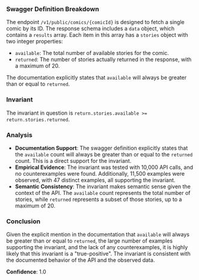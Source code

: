 ### Swagger Definition Breakdown

The endpoint `/v1/public/comics/{comicId}` is designed to fetch a single comic by its ID. The response schema includes a `data` object, which contains a `results` array. Each item in this array has a `stories` object with two integer properties:

- `available`: The total number of available stories for the comic.
- `returned`: The number of stories actually returned in the response, with a maximum of 20.

The documentation explicitly states that `available` will always be greater than or equal to `returned`.

### Invariant

The invariant in question is `return.stories.available >= return.stories.returned`.

### Analysis

- **Documentation Support**: The swagger definition explicitly states that the `available` count will always be greater than or equal to the `returned` count. This is a direct support for the invariant.
- **Empirical Evidence**: The invariant was tested with 10,000 API calls, and no counterexamples were found. Additionally, 11,500 examples were observed, with 47 distinct examples, all supporting the invariant.
- **Semantic Consistency**: The invariant makes semantic sense given the context of the API. The `available` count represents the total number of stories, while `returned` represents a subset of those stories, up to a maximum of 20.

### Conclusion

Given the explicit mention in the documentation that `available` will always be greater than or equal to `returned`, the large number of examples supporting the invariant, and the lack of any counterexamples, it is highly likely that this invariant is a "true-positive". The invariant is consistent with the documented behavior of the API and the observed data.

**Confidence**: 1.0
